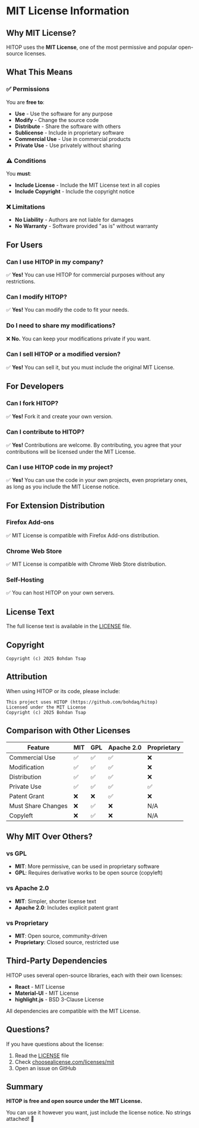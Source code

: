 # MIT License Information

## Why MIT License?

HITOP uses the **MIT License**, one of the most permissive and popular open-source licenses.

## What This Means

### ✅ Permissions

You are **free to**:
- **Use** - Use the software for any purpose
- **Modify** - Change the source code
- **Distribute** - Share the software with others
- **Sublicense** - Include in proprietary software
- **Commercial Use** - Use in commercial products
- **Private Use** - Use privately without sharing

### ⚠️ Conditions

You **must**:
- **Include License** - Include the MIT License text in all copies
- **Include Copyright** - Include the copyright notice

### ❌ Limitations

- **No Liability** - Authors are not liable for damages
- **No Warranty** - Software provided "as is" without warranty

## For Users

### Can I use HITOP in my company?
✅ **Yes!** You can use HITOP for commercial purposes without any restrictions.

### Can I modify HITOP?
✅ **Yes!** You can modify the code to fit your needs.

### Do I need to share my modifications?
❌ **No.** You can keep your modifications private if you want.

### Can I sell HITOP or a modified version?
✅ **Yes!** You can sell it, but you must include the original MIT License.

## For Developers

### Can I fork HITOP?
✅ **Yes!** Fork it and create your own version.

### Can I contribute to HITOP?
✅ **Yes!** Contributions are welcome. By contributing, you agree that your contributions will be licensed under the MIT License.

### Can I use HITOP code in my project?
✅ **Yes!** You can use the code in your own projects, even proprietary ones, as long as you include the MIT License notice.

## For Extension Distribution

### Firefox Add-ons
✅ MIT License is compatible with Firefox Add-ons distribution.

### Chrome Web Store
✅ MIT License is compatible with Chrome Web Store distribution.

### Self-Hosting
✅ You can host HITOP on your own servers.

## License Text

The full license text is available in the [LICENSE](LICENSE) file.

## Copyright

```
Copyright (c) 2025 Bohdan Tsap
```

## Attribution

When using HITOP or its code, please include:

```
This project uses HITOP (https://github.com/bohdaq/hitop)
Licensed under the MIT License
Copyright (c) 2025 Bohdan Tsap
```

## Comparison with Other Licenses

| Feature | MIT | GPL | Apache 2.0 | Proprietary |
|---------|-----|-----|------------|-------------|
| Commercial Use | ✅ | ✅ | ✅ | ❌ |
| Modification | ✅ | ✅ | ✅ | ❌ |
| Distribution | ✅ | ✅ | ✅ | ❌ |
| Private Use | ✅ | ✅ | ✅ | ✅ |
| Patent Grant | ❌ | ❌ | ✅ | ❌ |
| Must Share Changes | ❌ | ✅ | ❌ | N/A |
| Copyleft | ❌ | ✅ | ❌ | N/A |

## Why MIT Over Others?

### vs GPL
- **MIT**: More permissive, can be used in proprietary software
- **GPL**: Requires derivative works to be open source (copyleft)

### vs Apache 2.0
- **MIT**: Simpler, shorter license text
- **Apache 2.0**: Includes explicit patent grant

### vs Proprietary
- **MIT**: Open source, community-driven
- **Proprietary**: Closed source, restricted use

## Third-Party Dependencies

HITOP uses several open-source libraries, each with their own licenses:

- **React** - MIT License
- **Material-UI** - MIT License
- **highlight.js** - BSD 3-Clause License

All dependencies are compatible with the MIT License.

## Questions?

If you have questions about the license:
1. Read the [LICENSE](LICENSE) file
2. Check [choosealicense.com/licenses/mit](https://choosealicense.com/licenses/mit/)
3. Open an issue on GitHub

## Summary

**HITOP is free and open source under the MIT License.**

You can use it however you want, just include the license notice. No strings attached! 🎉
